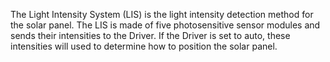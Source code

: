 The Light Intensity System (LIS) is the light intensity detection method for the solar panel. The LIS is made of five
photosensitive sensor modules and sends their intensities to the Driver. If the Driver is set to auto, these intensities will used to determine how to position the solar panel. 
